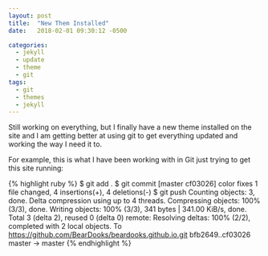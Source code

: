 ```yaml
---
layout: post
title:  "New Them Installed"
date:   2018-02-01 09:30:12 -0500

categories: 
  - jekyll
  - update
  - theme
  - git
tags:
  - git
  - themes
  - jekyll
---
```

Still working on everything, but I finally have a new theme installed on the site and I am getting better at using git to get everything updated and working the way I need it to.

For example, this is what I have been working with in Git just trying to get this site running:

{% highlight ruby %}
$ git add .
$ git commit
	[master cf03026] color fixes
	1 file changed, 4 insertions(+), 4 deletions(-)
$ git push
	Counting objects: 3, done.
	Delta compression using up to 4 threads.
	Compressing objects: 100% (3/3), done.
	Writing objects: 100% (3/3), 341 bytes | 341.00 KiB/s, done.
	Total 3 (delta 2), reused 0 (delta 0)
	remote: Resolving deltas: 100% (2/2), completed with 2 local objects.
	To https://github.com/BearDooks/beardooks.github.io.git
	   bfb2649..cf03026  master -> master
{% endhighlight %}